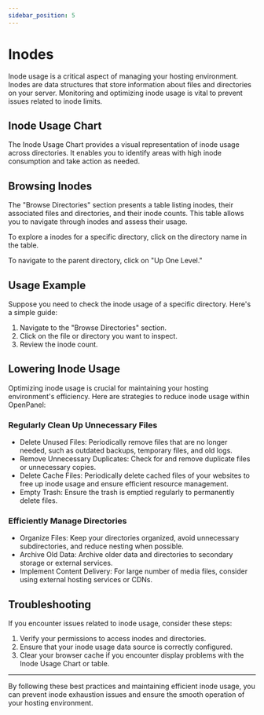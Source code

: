 ```yaml
---
sidebar_position: 5
---
```


# Inodes

Inode usage is a critical aspect of managing your hosting environment. Inodes are data structures that store information about files and directories on your server. Monitoring and optimizing inode usage is vital to prevent issues related to inode limits.

## Inode Usage Chart

The Inode Usage Chart provides a visual representation of inode usage across directories. It enables you to identify areas with high inode consumption and take action as needed.

## Browsing Inodes

The "Browse Directories" section presents a table listing inodes, their associated files and directories, and their inode counts. This table allows you to navigate through inodes and assess their usage.

To explore a inodes for a specific directory, click on the directory name in the table.

To navigate to the parent directory, click on "Up One Level."

## Usage Example

Suppose you need to check the inode usage of a specific directory. Here's a simple guide:

1. Navigate to the "Browse Directories" section.
2. Click on the file or directory you want to inspect.
3. Review the inode count.

## Lowering Inode Usage

Optimizing inode usage is crucial for maintaining your hosting environment's efficiency. Here are strategies to reduce inode usage within OpenPanel:

### Regularly Clean Up Unnecessary Files
- Delete Unused Files: Periodically remove files that are no longer needed, such as outdated backups, temporary files, and old logs.
- Remove Unnecessary Duplicates: Check for and remove duplicate files or unnecessary copies.
- Delete Cache Files: Periodically delete cached files of your websites to free up inode usage and ensure efficient resource management.
- Empty Trash: Ensure the trash is emptied regularly to permanently delete files.

### Efficiently Manage Directories
- Organize Files: Keep your directories organized, avoid unnecessary subdirectories, and reduce nesting when possible.
- Archive Old Data: Archive older data and directories to secondary storage or external services.
- Implement Content Delivery: For large number of media files, consider using external hosting services or CDNs.

## Troubleshooting

If you encounter issues related to inode usage, consider these steps:

1. Verify your permissions to access inodes and directories.
2. Ensure that your inode usage data source is correctly configured.
3. Clear your browser cache if you encounter display problems with the Inode Usage Chart or table.

---

By following these best practices and maintaining efficient inode usage, you can prevent inode exhaustion issues and ensure the smooth operation of your hosting environment.
